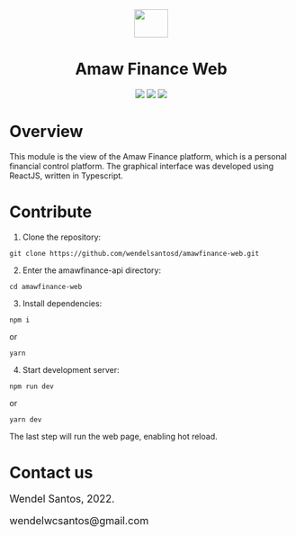 <div align="center">
    <img src="https://uploaddeimagens.com.br/images/003/933/432/original/logo.png?1657291743" height="50" width="60" align="center">
</div>
<div>
<h1 align="center">
Amaw Finance Web
</h1>
</div>

<div align="center">

<img src="https://img.shields.io/badge/Typescript-4.4.2-blue">

<img src="https://img.shields.io/badge/React-17.0.2-61DBFB">

<img src="https://img.shields.io/badge/Projeto-Amaw%20Finance-B22222">

</div>

# Overview

This module is the view of the Amaw Finance platform, which is a personal financial control platform. The graphical interface was developed using ReactJS, written in Typescript.

# Contribute

1. Clone the repository:

```shell
git clone https://github.com/wendelsantosd/amawfinance-web.git
```

2. Enter the amawfinance-api directory:

```shell
cd amawfinance-web
```

3. Install dependencies:

```shell
npm i
```

or

```shell
yarn
```

4. Start development server:

```shell
npm run dev
```

or

```shell
yarn dev
```

The last step will run the web page, enabling hot reload.

# Contact us

<p style="font-size: 18px;">
Wendel Santos, 2022.
</p>
<p style="font-size: 18px;">
wendelwcsantos@gmail.com
</p>
